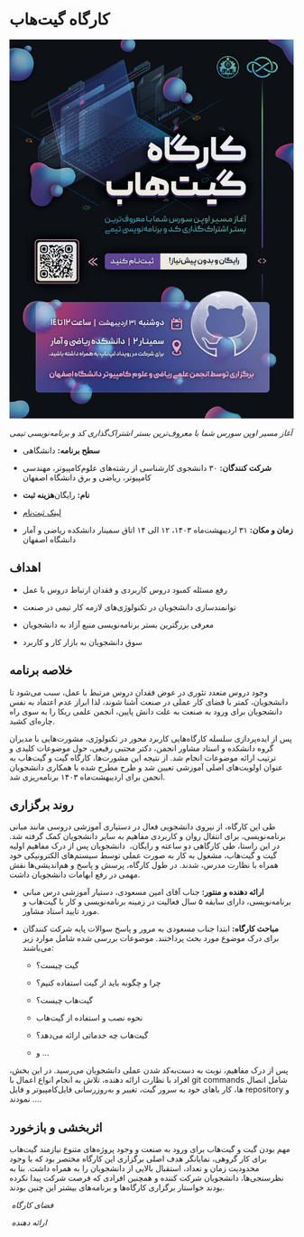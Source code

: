 # کارگاه گیت‌هاب


![GitHub Poster](GitHub-Poster.jpg)


*آغاز مسیر اوپن سورس شما با معروف‌ترین بستر اشتراک‌گذاری کد و برنامه‌نویسی تیمی*


- **سطح برنامه:** دانشگاهی


- **شرکت کنندگان:** ۳۰ دانشجوی کارشناسی از رشته‌های علوم‌کامپیوتر، مهندسی کامپیوتر، ریاضی و برق دانشگاه اصفهان


- **هزینه ثبت‌‎نام:** رایگان


- [لینک ثبت‌نام](https://app.epoll.pro/e/o/MDg1NDY4)


- **زمان و مکان:** ۳۱ اردیبهشت‌ماه ۱۴۰۳، ۱۲ الی ۱۴ اتاق سمینار دانشکده ریاضی و آمار دانشگاه اصفهان


## اهداف


- رفع مسئله کمبود دروس کاربردی و فقدان ارتباط دروس با عمل


- توانمندسازی دانشجویان در تکنولوژی‌های لازمه کار تیمی در صنعت


- معرفی بزرگترین بستر برنامه‌نویسی منبع آزاد به دانشجویان


- سوق دانشجویان به بازار کار و کاربرد


## خلاصه برنامه


وجود دروس متعدد تئوری در عوض فقدان دروس مرتبط با عمل، سبب می‌شود تا دانشجویان، کمتر با فضای کار عملی در صنعت آشنا شوند، لذا ابراز عدم اعتماد به نفس دانشجویان برای ورود به صنعت به علت دانش پایین، انجمن علمی ریکا را به سوی راه چاره‌ای کشید.


پس از ایده‌پردازی سلسله کارگاه‌هایی کاربرد محور در تکنولوژی، مشورت‌هایی با مدیران گروه دانشکده و استاد مشاور انجمن، دکتر مجتبی رفیعی، حول موضوعات کلیدی و ترتیب ارائه موضوعات انجام شد. از نتیجه این مشورت‌ها، کارگاه گیت و گیت‌هاب به عنوان اولویت‌های اصلی آموزشی تعیین شد و طرح مطرح شده با همکاری دانشجویان انجمن برای اردیبهشت‌ماه ۱۴۰۳ برنامه‌ریزی شد.


## روند برگزاری


طی این کارگاه، از نیروی دانشجویی فعال در دستیاری آموزشی دروسی مانند مبانی برنامه‌نویسی، برای انتقال روان و کاربردی مفاهیم به سایر دانشجویان کمک گرفته شد. در این راستا، طی کارگاهی دو ساعته و رایگان،  دانشجویان پس از درک مفاهیم اولیه گیت و گیت‌هاب، مشغول به کار به صورت عملی توسط سیستم‌های الکترونیکی خود همراه با نظارت مدرس، شدند. در طول کارگاه، پرسش و پاسخ و هم‌اندیشی‌ها نقش مهمی در رفع ابهامات دانشجویان داشت.


- **ارائه دهنده و منتور:** جناب آقای امین مسعودی، دستیار آموزشی درس مبانی برنامه‌نویسی، دارای سابقه ۵ سال فعالیت در زمینه برنامه‌نویسی و کار با گیت‌هاب و مورد تایید استاد مشاور.


- **مباحث کارگاه:** ابتدا جناب مسعودی به مرور و پاسخ سوالات پایه شرکت کنندگان برای درک موضوع مورد بحث پرداختند. موضوعات بررسی شده شامل موارد زیر می‌باشند:


    - گیت چیست؟


    - چرا و چگونه باید از گیت استفاده کنیم؟


    - گیت‌هاب چیست؟


    - نحوه نصب و استفاده از گیت‌هاب


    - گیت‌هاب چه خدماتی ارائه می‌دهد؟


    - و …


پس از درک مفاهیم، نوبت به دست‌به‌کد شدن عملی دانشجویان می‌رسید. در این بخش، افراد با نظارت ارائه دهنده، تلاش به انجام انواع اعمال با git commands شامل اتصال کامپیوتر و فایل‎‌های خود به سرور گیت، تغییر و به‌روزرسانی فایل‎‌ها، کار با repository و ... نمودند.

## اثربخشی و بازخورد


مهم بودن گیت و گیت‌هاب برای ورود به صنعت و وجود پروژه‌های متنوع نیازمند گیت‌هاب برای کار گروهی، نمایانگر هدف اصلی برگزاری این کارگاه مختصر بود که با وجود محدودیت زمان و تعداد، استقبال بالایی از دانشجویان را به همراه داشت. بنا به نظرسنجی‌ها، دانشجویان شرکت کننده و همچنین افرادی که فرصت شرکت پیدا نکرده بودند خواستار برگزاری کارگاه‌ها و برنامه‌های بیشتر این چنین بودند.


<p>
    <img src="../place.jpg" alt>
    <em>فضای کارگاه</em>
</p>


<p>
    <img src="../amin.jpg" alt>
    <em>ارائه دهنده</em>
</p>
